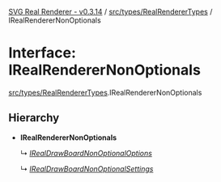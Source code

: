 [SVG Real Renderer - v0.3.14](../docs.md) / [src/types/RealRendererTypes](../modules/src_types_realrenderertypes.md) / IRealRendererNonOptionals

# Interface: IRealRendererNonOptionals

[src/types/RealRendererTypes](../modules/src_types_realrenderertypes.md).IRealRendererNonOptionals

## Hierarchy

* **IRealRendererNonOptionals**

  ↳ [*IRealDrawBoardNonOptionalOptions*](src_types_realdrawboardtypes.irealdrawboardnonoptionaloptions.md)

  ↳ [*IRealDrawBoardNonOptionalSettings*](src_types_realdrawboardtypes.irealdrawboardnonoptionalsettings.md)
